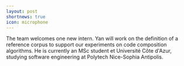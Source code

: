 ```yaml
---
layout: post
shortnews: true
icon: microphone
---
```


The team welcomes one new intern. Yan will work on the definition of a reference corpus to support our experiments on code composition algorithms. He is currently an MSc student et Université Côte d'Azur, studying software engineering at Polytech Nice-Sophia Antipolis.

